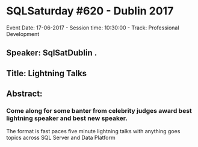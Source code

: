 # SQLSaturday #620 - Dublin 2017
Event Date: 17-06-2017 - Session time: 10:30:00 - Track: Professional Development
## Speaker: SqlSatDublin .
## Title: Lightning Talks
## Abstract:
### Come along for some banter from celebrity judges award best lightning speaker and best new speaker.

The format is fast paces five minute lightning talks with  anything goes topics across SQL Server and Data Platform
